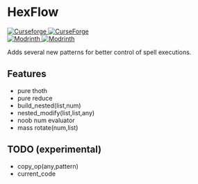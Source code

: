 # HexFlow

[![Curseforge](https://badges.moddingx.org/curseforge/versions/1192840) ![CurseForge](https://badges.moddingx.org/curseforge/downloads/1192840)](https://www.curseforge.com/minecraft/mc-mods/hexflow)  
[![Modrinth](https://badges.moddingx.org/modrinth/versions/MRC1BQpK) ![Modrinth](https://badges.moddingx.org/modrinth/downloads/MRC1BQpK)](https://modrinth.com/mod/hexflow)

Adds several new patterns for better control of spell executions.

## Features
- pure thoth
- pure reduce
- build_nested(list,num)
- nested_modify(list,list,any)
- noob num evaluator
- mass rotate(num,list)

## TODO (experimental)
- copy_op(any,pattern)
- current_code
